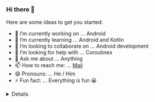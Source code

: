 ### Hi there 👋


Here are some ideas to get you started:

- 🔭 I’m currently working on ... Android
- 🌱 I’m currently learning ... Android and Kotlin
- 👯 I’m looking to collaborate on ... Android development
- 🤔 I’m looking for help with ... Coroutines
- 💬 Ask me about ... Anything
- 📫 How to reach me: ... [Mail](rocklohithreddy@gmail.com)
- 😄 Pronouns: ... He / Him
- ⚡ Fun fact: ... Everything is fun 😀

<details>

![Lohith's GitHub stats](https://github-readme-stats.vercel.app/api?username=lohithreddy2002&show_icons=true&theme=radical)

<img src = "https://github-readme-stats-six-smoky.vercel.app/api/top-langs/?username=lohithreddy2002&langs_count=5"/>
</details>
